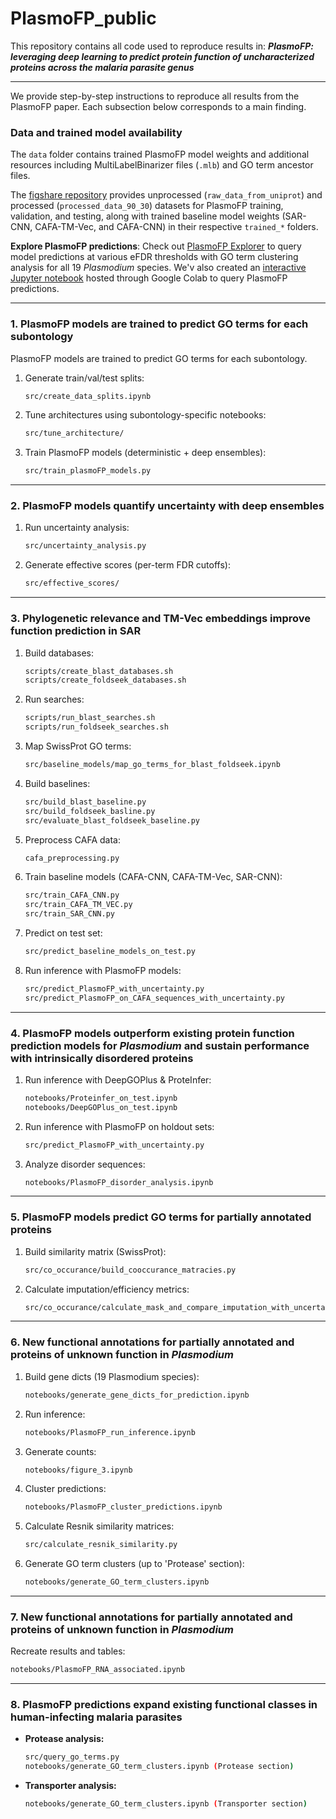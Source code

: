 # PlasmoFP\_public

This repository contains all code used to reproduce results in:
***PlasmoFP: leveraging deep learning to predict protein function of uncharacterized proteins across the malaria parasite genus***

---
We provide step-by-step instructions to reproduce all results from the PlasmoFP paper. Each subsection below corresponds to a main finding. 

### Data and trained model availability

The `data` folder contains trained PlasmoFP model weights and additional resources including MultiLabelBinarizer files (`.mlb`) and GO term ancestor files. 

The [figshare repository](https://doi.org/10.6084/m9.figshare.30100396.v1) provides unprocessed (`raw_data_from_uniprot`) and processed (`processed_data_90_30`) datasets for PlasmoFP training, validation, and testing, along with trained baseline model weights (SAR-CNN, CAFA-TM-Vec, and CAFA-CNN) in their respective `trained_*` folders.

**Explore PlasmoFP predictions**: Check out [PlasmoFP Explorer](https://github.com/harshstava/PlasmoFP_Explorer) to query model predictions at various eFDR thresholds with GO term clustering analysis for all 19 *Plasmodium* species. We'v also created an [interactive Jupyter notebook](http://tiny.cc/PlasmoFP) hosted through Google Colab to query PlasmoFP predictions.

---

### 1. PlasmoFP models are trained to predict GO terms for each subontology

PlasmoFP models are trained to predict GO terms for each subontology.

1. Generate train/val/test splits:

   ```bash
   src/create_data_splits.ipynb
   ```
2. Tune architectures using subontology-specific notebooks:

   ```bash
   src/tune_architecture/
   ```
3. Train PlasmoFP models (deterministic + deep ensembles):

   ```bash
   src/train_plasmoFP_models.py
   ```

---

### 2. PlasmoFP models quantify uncertainty with deep ensembles  

1. Run uncertainty analysis:

   ```bash
   src/uncertainty_analysis.py
   ```
2. Generate effective scores (per-term FDR cutoffs):

   ```bash
   src/effective_scores/
   ```

---

### 3. Phylogenetic relevance and TM-Vec embeddings improve function prediction in SAR

1. Build databases:

   ```bash
   scripts/create_blast_databases.sh
   scripts/create_foldseek_databases.sh
   ```
2. Run searches:

   ```bash
   scripts/run_blast_searches.sh
   scripts/run_foldseek_searches.sh
   ```
3. Map SwissProt GO terms:

   ```bash
   src/baseline_models/map_go_terms_for_blast_foldseek.ipynb
   ```
4. Build baselines:

   ```bash
   src/build_blast_baseline.py
   src/build_foldseek_basline.py
   src/evaluate_blast_foldseek_baseline.py
   ```
5. Preprocess CAFA data:

   ```bash
   cafa_preprocessing.py
   ```
6. Train baseline models (CAFA-CNN, CAFA-TM-Vec, SAR-CNN):

   ```bash
   src/train_CAFA_CNN.py
   src/train_CAFA_TM_VEC.py
   src/train_SAR_CNN.py
   ```
7. Predict on test set:

   ```bash
   src/predict_baseline_models_on_test.py
   ```
8. Run inference with PlasmoFP models:

   ```bash
   src/predict_PlasmoFP_with_uncertainty.py
   src/predict_PlasmoFP_on_CAFA_sequences_with_uncertainty.py
   ```

---

### 4. PlasmoFP models outperform existing protein function prediction models for *Plasmodium* and sustain performance with intrinsically disordered proteins

1. Run inference with DeepGOPlus & ProteInfer:

   ```bash
   notebooks/Proteinfer_on_test.ipynb
   notebooks/DeepGOPlus_on_test.ipynb
   ```
2. Run inference with PlasmoFP on holdout sets:

   ```bash
   src/predict_PlasmoFP_with_uncertainty.py
   ```
3. Analyze disorder sequences:

   ```bash
   notebooks/PlasmoFP_disorder_analysis.ipynb
   ```

---

### 5. PlasmoFP models predict GO terms for partially annotated proteins

1. Build similarity matrix (SwissProt):

   ```bash
   src/co_occurance/build_cooccurance_matracies.py
   ```
2. Calculate imputation/efficiency metrics:

   ```bash
   src/co_occurance/calculate_mask_and_compare_imputation_with_uncertainty.py
   ```

---

### 6. New functional annotations for partially annotated and proteins of unknown function in *Plasmodium* 

1. Build gene dicts (19 Plasmodium species):

   ```bash
   notebooks/generate_gene_dicts_for_prediction.ipynb
   ```
2. Run inference:

   ```bash
   notebooks/PlasmoFP_run_inference.ipynb
   ```
3. Generate counts:

   ```bash
   notebooks/figure_3.ipynb
   ```
4. Cluster predictions:

   ```bash
   notebooks/PlasmoFP_cluster_predictions.ipynb
   ```
5. Calculate Resnik similarity matrices:

   ```bash
   src/calculate_resnik_similarity.py
   ```
6. Generate GO term clusters (up to 'Protease' section):

   ```bash
   notebooks/generate_GO_term_clusters.ipynb
   ```

---

### 7. New functional annotations for partially annotated and proteins of unknown function in *Plasmodium* 

Recreate results and tables:

```bash
notebooks/PlasmoFP_RNA_associated.ipynb
```

---

### 8. PlasmoFP predictions expand existing functional classes in human-infecting malaria parasites

* **Protease analysis:**

  ```bash
  src/query_go_terms.py
  notebooks/generate_GO_term_clusters.ipynb (Protease section)
  ```
* **Transporter analysis:**

  ```bash
  notebooks/generate_GO_term_clusters.ipynb (Transporter section)
  ```
